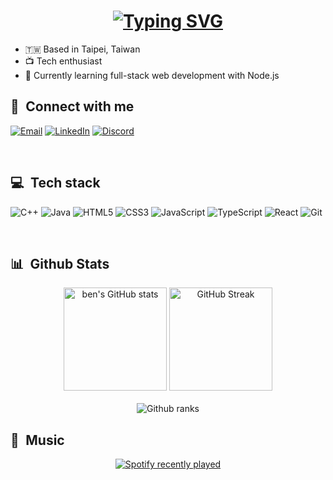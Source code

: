 <h1  align='center'> 
  <a href="https://git.io/typing-svg"><img src="https://readme-typing-svg.herokuapp.com?font=Jetbrains+Mono&size=24&duration=2000&pause=3000&color=AF87F7&center=true&vCenter=true&width=320&lines=Hey%2C+I'm+Ben" alt="Typing SVG" /></a>
</h1>

- 🇹🇼 Based in Taipei, Taiwan
- 📺 Tech enthusiast
- 👾 Currently learning full-stack web development with Node.js

## 💬&ensp;Connect with me

[![Email](https://img.shields.io/badge/email-b572fc?style=for-the-badge)](mailto:salt@pepper.fyi)
[![LinkedIn](https://img.shields.io/badge/linkedin-%230077B5.svg?style=for-the-badge&logo=linkedin&logoColor=white)](https://www.linkedin.com/in/benjamin-kou/)
[![Discord](https://img.shields.io/badge/Discord-%235865F2.svg?style=for-the-badge&logo=discord&logoColor=white)](https://discordapp.com/users/936640230272942091)

<br />

## 💻&ensp;Tech stack

![C++](https://img.shields.io/badge/c++-%2300599C.svg?style=for-the-badge&logo=c%2B%2B&logoColor=white)
![Java](https://img.shields.io/badge/java-%23ED8B00.svg?style=for-the-badge&logo=openjdk&logoColor=white)
![HTML5](https://img.shields.io/badge/html5-%23E34F26.svg?style=for-the-badge&logo=html5&logoColor=white)
![CSS3](https://img.shields.io/badge/css3-%231572B6.svg?style=for-the-badge&logo=css3&logoColor=white)
![JavaScript](https://img.shields.io/badge/javascript-%23323330.svg?style=for-the-badge&logo=javascript&logoColor=%23F7DF1E)
![TypeScript](https://img.shields.io/badge/typescript-%23007ACC.svg?style=for-the-badge&logo=typescript&logoColor=white)
![React](https://img.shields.io/badge/react-%2320232a.svg?style=for-the-badge&logo=react&logoColor=%2361DAFB)
![Git](https://img.shields.io/badge/git-%23F05033.svg?style=for-the-badge&logo=git&logoColor=white)

<br />

## 📊&ensp;Github Stats

<div align="center">
<img height="165px" alt="ben's GitHub stats" src='https://github-readme-stats.pepper.fyi/api?username=0x5b62656e5d&count_private=true&include_all_commits=true&show_icons=true&theme=material-palenight&rank_icon=github' />
<img height="165px" alt='GitHub Streak' src='http://github-readme-streak-stats.pepper.fyi?user=0x5b62656e5d&theme=material-palenight&mode=weekly' />
</div>

<br />

<div align="center">
<img alt="Github ranks" src='https://github-profile-trophy.vercel.app/?username=0x5b62656e5d&theme=dracula&title=-Stars,-Followers&no-frame=true&margin-w=5&column=-1' />
</div>

## 🎵&ensp;Music

<div align="center">
<a href="https://open.spotify.com/user/agffhtfhjfgj" target='_blank'><img alt='Spotify recently played' src='https://spotify-recently-played-readme.vercel.app/api?user=agffhtfhjfgj&unique=true&count=3'></a>
</div>
